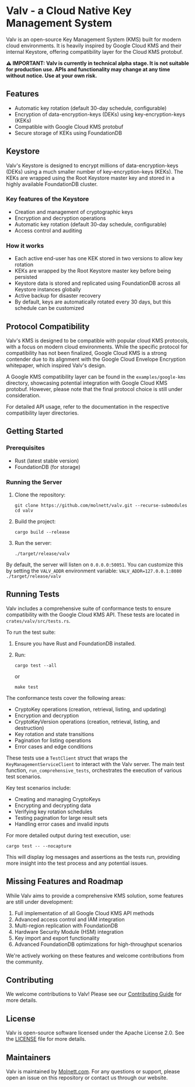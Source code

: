 # Valv - a Cloud Native Key Management System

Valv is an open-source Key Management System (KMS) built for modern cloud environments. It is heavily inspired by Google Cloud KMS and their internal Keystore, offering compatibility layer for the Cloud KMS protobuf.

**⚠️ IMPORTANT: Valv is currently in technical alpha stage. It is not suitable for production use. APIs and functionality may change at any time without notice. Use at your own risk.**

## Features

- Automatic key rotation (default 30-day schedule, configurable)
- Encryption of data-encryption-keys (DEKs) using key-encryption-keys (KEKs)
- Compatible with Google Cloud KMS protobuf
- Secure storage of KEKs using FoundationDB

## Keystore

Valv's Keystore is designed to encrypt millions of data-encryption-keys (DEKs) using a much smaller number of key-encryption-keys (KEKs). The KEKs are wrapped using the Root Keystore master key and stored in a highly available FoundationDB cluster.

### Key features of the Keystore

- Creation and management of cryptographic keys
- Encryption and decryption operations
- Automatic key rotation (default 30-day schedule, configurable)
- Access control and auditing

### How it works

- Each active end-user has one KEK stored in two versions to allow key rotation
- KEKs are wrapped by the Root Keystore master key before being persisted
- Keystore data is stored and replicated using FoundationDB across all Keystore instances globally
- Active backup for disaster recovery
- By default, keys are automatically rotated every 30 days, but this schedule can be customized

## Protocol Compatibility

Valv's KMS is designed to be compatible with popular cloud KMS protocols, with a focus on modern cloud environments. While the specific protocol for compatibility has not been finalized, Google Cloud KMS is a strong contender due to its alignment with the Google Cloud Envelope Encryption whitepaper, which inspired Valv's design.

A Google KMS compatibility layer can be found in the `examples/google-kms` directory, showcasing potential integration with Google Cloud KMS protobuf. However, please note that the final protocol choice is still under consideration.

For detailed API usage, refer to the documentation in the respective compatibility layer directories.

## Getting Started

### Prerequisites

- Rust (latest stable version)
- FoundationDB (for storage)

### Running the Server

1. Clone the repository:

   ```shell
   git clone https://github.com/molnett/valv.git --recurse-submodules
   cd valv
   ```

2. Build the project:

   ```shell
   cargo build --release
   ```

3. Run the server:

   ```shell
   ./target/release/valv
   ```

By default, the server will listen on `0.0.0.0:50051`. You can customize this by setting the `VALV_ADDR` environment variable: `VALV_ADDR=127.0.0.1:8080 ./target/release/valv`

## Running Tests

Valv includes a comprehensive suite of conformance tests to ensure compatibility with the Google Cloud KMS API. These tests are located in `crates/valv/src/tests.rs`.

To run the test suite:

1. Ensure you have Rust and FoundationDB installed.
2. Run:

   ```shell
   cargo test --all
   ```

   or

   ```shell
   make test
   ```

The conformance tests cover the following areas:

- CryptoKey operations (creation, retrieval, listing, and updating)
- Encryption and decryption
- CryptoKeyVersion operations (creation, retrieval, listing, and destruction)
- Key rotation and state transitions
- Pagination for listing operations
- Error cases and edge conditions

These tests use a `TestClient` struct that wraps the `KeyManagementServiceClient` to interact with the Valv server. The main test function, `run_comprehensive_tests`, orchestrates the execution of various test scenarios.

Key test scenarios include:

- Creating and managing CryptoKeys
- Encrypting and decrypting data
- Verifying key rotation schedules
- Testing pagination for large result sets
- Handling error cases and invalid inputs

For more detailed output during test execution, use:

```shell
cargo test -- --nocapture
```

This will display log messages and assertions as the tests run, providing more insight into the test process and any potential issues.

## Missing Features and Roadmap

While Valv aims to provide a comprehensive KMS solution, some features are still under development:

1. Full implementation of all Google Cloud KMS API methods
2. Advanced access control and IAM integration
3. Multi-region replication with FoundationDB
4. Hardware Security Module (HSM) integration
5. Key import and export functionality
6. Advanced FoundationDB optimizations for high-throughput scenarios

We're actively working on these features and welcome contributions from the community.

## Contributing

We welcome contributions to Valv! Please see our [Contributing Guide](CONTRIBUTING.md) for more details.

## License

Valv is open-source software licensed under the Apache License 2.0. See the [LICENSE](LICENSE) file for more details.

## Maintainers

Valv is maintained by [Molnett.com](https://www.molnett.com). For any questions or support, please open an issue on this repository or contact us through our website.
